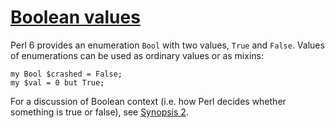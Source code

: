 [1]: http://rosettacode.org/wiki/Boolean_values

# [Boolean values][1]

Perl 6 provides an enumeration `Bool` with two values, `True` and `False`. Values of enumerations can be used as ordinary values or as mixins:

```perl6
my Bool $crashed = False;
my $val = 0 but True;
```


For a discussion of Boolean context (i.e. how Perl decides whether something is true or false), see [Synopsis 2](http://perlcabal.org/syn/S02.html#Context).
